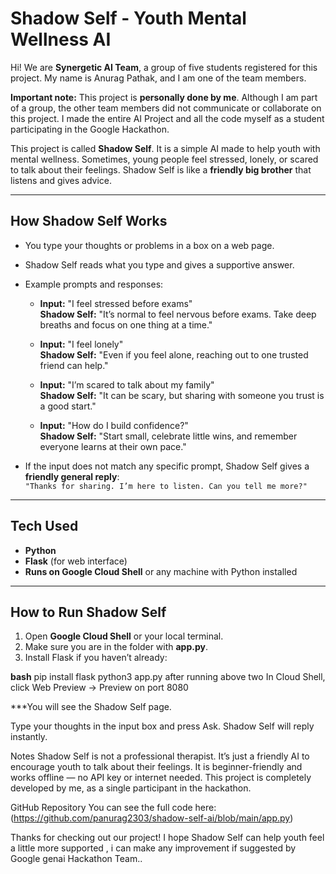 # Shadow Self - Youth Mental Wellness AI

Hi! We are **Synergetic AI Team**, a group of five students registered for this project. 
My name is Anurag Pathak, and I am one of the team members.  

**Important note:** This project is **personally done by me**. 
Although I am part of a group, the other team members did not communicate or collaborate on this project. I made the entire AI Project and all the code myself as a student participating in the Google Hackathon.  

This project is called **Shadow Self**. It is a simple AI made to help youth with mental wellness. Sometimes, young people feel stressed, lonely, or scared to talk about their feelings. Shadow Self is like a **friendly big brother** that listens and gives advice.  

---

## How Shadow Self Works

- You type your thoughts or problems in a box on a web page.  
- Shadow Self reads what you type and gives a supportive answer.  
- Example prompts and responses:

  - **Input:** "I feel stressed before exams"  
    **Shadow Self:** "It’s normal to feel nervous before exams. Take deep breaths and focus on one thing at a time."  

  - **Input:** "I feel lonely"  
    **Shadow Self:** "Even if you feel alone, reaching out to one trusted friend can help."  

  - **Input:** "I’m scared to talk about my family"  
    **Shadow Self:** "It can be scary, but sharing with someone you trust is a good start."  

  - **Input:** "How do I build confidence?"  
    **Shadow Self:** "Start small, celebrate little wins, and remember everyone learns at their own pace."  

- If the input does not match any specific prompt, Shadow Self gives a **friendly general reply**:  
  `"Thanks for sharing. I’m here to listen. Can you tell me more?"`

---

## Tech Used

- **Python**  
- **Flask** (for web interface)  
- **Runs on Google Cloud Shell** or any machine with Python installed  

---

## How to Run Shadow Self

1. Open **Google Cloud Shell** or your local terminal.  
2. Make sure you are in the folder with **app.py**.  
3. Install Flask if you haven’t already:

**bash**
pip install flask
python3 app.py
after running above two In Cloud Shell, 
click Web Preview → Preview on port 8080

***You will see the Shadow Self page.

Type your thoughts in the input box and press Ask. Shadow Self will reply instantly.

Notes
Shadow Self is not a professional therapist. It’s just a friendly AI to encourage youth to talk about their feelings.
It is beginner-friendly and works offline — no API key or internet needed.
This project is completely developed by me, as a single participant in the hackathon.

GitHub Repository
You can see the full code here:
(https://github.com/panurag2303/shadow-self-ai/blob/main/app.py)

Thanks for checking out our project! I hope Shadow Self can help youth feel a little more supported , i can make any improvement if suggested by Google genai Hackathon Team..
